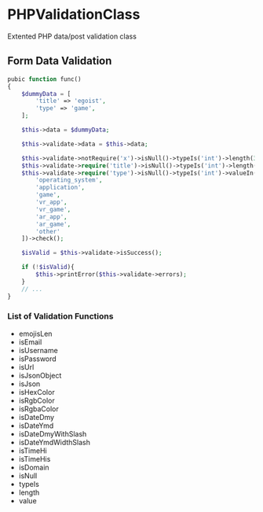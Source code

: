 # PHPValidationClass
Extented PHP data/post validation class

## Form Data Validation

```PHP
pubic function func()
{
    $dummyData = [
        'title' => 'egoist',
        'type' => 'game',
    ];

    $this->data = $dummyData;

    $this->validate->data = $this->data;

    $this->validate->notRequire('x')->isNull()->typeIs('int')->length(3, 100)->check();
    $this->validate->require('title')->isNull()->typeIs('int')->length(3, 100)->check();
    $this->validate->require('type')->isNull()->typeIs('int')->valueIn([
        'operating_system', 
        'application', 
        'game', 
        'vr_app', 
        'vr_game', 
        'ar_app', 
        'ar_game', 
        'other'
    ])->check();

    $isValid = $this->validate->isSuccess();

    if (!$isValid){
        $this->printError($this->validate->errors);
    }
    // ...
}
```

### List of Validation Functions

* emojisLen
* isEmail
* isUsername
* isPassword
* isUrl
* isJsonObject
* isJson
* isHexColor
* isRgbColor
* isRgbaColor
* isDateDmy
* isDateYmd
* isDateDmyWithSlash
* isDateYmdWidthSlash
* isTimeHi
* isTimeHis
* isDomain
* isNull
* typeIs
* length
* value